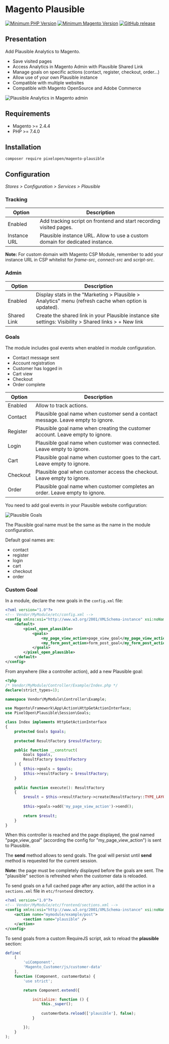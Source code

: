 # Magento Plausible

[![Minimum PHP Version](https://img.shields.io/badge/php-%3E%3D%207.4-green)](https://php.net/)
[![Minimum Magento Version](https://img.shields.io/badge/magento-%3E%3D%202.4.4-green)](https://business.adobe.com/products/magento/magento-commerce.html)
[![GitHub release](https://img.shields.io/github/v/release/Pixel-Open/magento-plausible)](https://github.com/Pixel-Open/magento-plausible/releases)

## Presentation

Add Plausible Analytics to Magento.

- Save visited pages
- Access Analytics in Magento Admin with Plausible Shared Link
- Manage goals on specific actions (contact, register, checkout, order...)
- Allow use of your own Plausible instance
- Compatible with multiple websites
- Compatible with Magento OpenSource and Adobe Commerce

![Plausible Analytics in Magento admin](screenshot.png)

## Requirements

- Magento >= 2.4.4
- PHP >= 7.4.0

## Installation

```
composer require pixelopen/magento-plausible
```

## Configuration

*Stores > Configuration > Services > Plausible*

### Tracking

| Option       | Description                                                                  |
|--------------|------------------------------------------------------------------------------|
| Enabled      | Add tracking script on frontend and start recording visited pages.           |
| Instance URL | Plausible instance URL. Allow to use a custom domain for dedicated instance. |

**Note:** For custom domain with Magento CSP Module, remember to add your instance URL in CSP whitelist for *frame-src*, *connect-src* and *script-src*.

### Admin

| Option      | Description                                                                                             |
|-------------|---------------------------------------------------------------------------------------------------------|
| Enabled     | Display stats in the "Marketing > Plausible > Analytics" menu (refresh cache when option is updated).   |
| Shared Link | Create the shared link in your Plausible instance site settings: Visibility > Shared links > + New link |

### Goals

The module includes goal events when enabled in module configuration.

- Contact message sent
- Account registration
- Customer has logged in
- Cart view
- Checkout
- Order complete

| Option   | Description                                                                      |
|----------|----------------------------------------------------------------------------------|
| Enabled  | Allow to track actions.                                                          |
| Contact  | Plausible goal name when customer send a contact message. Leave empty to ignore. |
| Register | Plausible goal name when creating the customer account. Leave empty to ignore.   |
| Login    | Plausible goal name when customer was connected. Leave empty to ignore.          |
| Cart     | Plausible goal name when customer goes to the cart. Leave empty to ignore.       |
| Checkout | Plausible goal when customer access the checkout. Leave empty to ignore.         |
| Order    | Plausible goal name when customer completes an order. Leave empty to ignore.     |

You need to add goal events in your Plausible website configuration:

![Plausible Goals](goals.png)

The Plausible goal name must be the same as the name in the module configuration.

Default goal names are:

- contact
- register
- login
- cart
- checkout
- order

### Custom Goal

In a module, declare the new goals in the `config.xml` file:

```xml
<?xml version="1.0"?>
<!-- Vendor/MyModule/etc/config.xml -->
<config xmlns:xsi="http://www.w3.org/2001/XMLSchema-instance" xsi:noNamespaceSchemaLocation="urn:magento:module:Magento_Store:etc/config.xsd">
    <default>
        <pixel_open_plausible>
            <goals>
                <my_page_view_action>page_view_goal</my_page_view_action>
                <my_form_post_action>form_post_goal</my_form_post_action>
            </goals>
        </pixel_open_plausible>
    </default>
</config>
```

From anywhere (like a controller action), add a new Plausible goal:

```php
<?php
/* Vendor/MyModule/Controller/Example/Index.php */
declare(strict_types=1);

namespace Vendor\MyModule\Controller\Example;

use Magento\Framework\App\Action\HttpGetActionInterface;
use PixelOpen\Plausible\Session\Goals;

class Index implements HttpGetActionInterface
{
    protected Goals $goals;
    
    protected ResultFactory $resultFactory;

    public function __construct(
        Goals $goals,
        ResultFactory $resultFactory
    ) {
        $this->goals = $goals;
        $this->resultFactory = $resultFactory;
    }
    
    public function execute(): ResultFactory
    {
        $result = $this->resultFactory->create(ResultFactory::TYPE_LAYOUT);
        
        $this->goals->add('my_page_view_action')->send();
        
        return $result;
    }
}
```

When this controller is reached and the page displayed, the goal named "page_view_goal" (according the config for "my_page_view_action") is sent to Plausible.

The **send** method allows to send goals. The goal will persist until **send** method is requested for the current session.

**Note:** the page must be completely displayed before the goals are sent. The "plausible" section is refreshed when the customer data is reloaded.

To send goals on a full cached page after any action, add the action in a `sections.xml` file in `etc/frontend` directory.

```xml
<?xml version="1.0"?>
<!-- Vendor/MyModule/etc/frontend/sections.xml -->
<config xmlns:xsi="http://www.w3.org/2001/XMLSchema-instance" xsi:noNamespaceSchemaLocation="urn:magento:module:Magento_Customer:etc/sections.xsd">
    <action name="mymodule/example/post">
        <section name="plausible" />
    </action>
</config>
```

To send goals from a custom RequireJS script, ask to reload the **plausible** section:

```javascript
define(
    [
        'uiComponent',
        'Magento_Customer/js/customer-data'
    ],
    function (Component, customerData) {
        'use strict';

        return Component.extend({

            initialize: function () {
                this._super();
                
                customerData.reload(['plausible'], false);
            }

        });
    }
);
```
